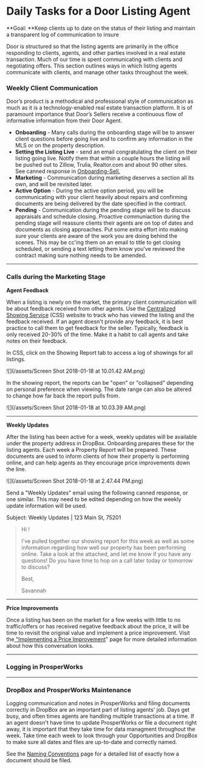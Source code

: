 # Daily Tasks for a Door Listing Agent

**Goal: **Keep clients up to date on the status of their listing and maintain a transparent log of communication to insure

Door is structured so that the listing agents are primarily in the office responding to clients, agents, and other parties involved in a real estate transaction. Much of our time is spent communicating with clients and negotiating offers. This section outlines ways in which listing agents communicate with clients, and manage other tasks throughout the week.

### **Weekly Client Communication**

Door’s product is a methodical and professional style of communication as much as it is a technology-enabled real estate transaction platform. It is of paramount importance that Door’s Sellers receive a continuous flow of informative information from their Door Agent.

* **Onboarding** - Many calls during the onboarding stage will be to answer client questions before going live and to confirm any information in the MLS or on the property description. 
* **Setting the Listing Live** - send an email congratulating the client on their listing going live. Notify them that within a couple hours the listing will be pushed out to Zillow, Trulia, Realtor.com and about 90 other sites. See canned response in [Onboarding-Sell.](/listing-agent/process-guide/listing-live.md)
* **Marketing** - Communication during marketing deserves a section all its own, and will be revisited later.
* **Active Option** - During the active option period, you will be communicating with your client heavily about repairs and confirming documents are being delivered by the date specified in the contract. 
* **Pending** - Communication during the pending stage will be to discuss appraisals and schedule closing. Proactive communiaction during the pending stage will reassure clients their agents are on top of dates and documents as closing approaches. Put some extra effort into making sure your clients are aware of the work you are doing behind the scenes. This may be cc'ing them on an email to title to get closing scheduled, or sending a text letting them know you've reviewed the contract making sure nothing needs to be amended.

---

### **Calls during the Marketing Stage**

**Agent Feedback**

When a listing is newly on the market, the primary client communication will be about feedback received from other agents. Use the [Centralized Showing Service](https://app.showings.com/Login) \(CSS\) website to track who has viewed the listing and the feedback received. If an agent doesn't provide any feedback, it is best practice to call them to get feedback for the seller. Typically, feedback is only received 20-30% of the time. Make it a habit to call agents and take notes on their feedback.

In CSS, click on the Showing Report tab to access a log of showings for all listings.

![](/assets/Screen Shot 2018-01-18 at 10.01.42 AM.png)

In the showing report, the reports can be "open" or "collapsed" depending on personal preference when viewing. The date range can also be altered to change how far back the report pulls from.

![](/assets/Screen Shot 2018-01-18 at 10.03.39 AM.png)

---

**Weekly Updates**

After the listing has been active for a week, weekly updates will be available under the property address in DropBox. Onboarding prepares these for the listing agents. Each week a Property Report will be prepared. These documents are used to inform clients of how their property is performing online, and can help agents as they encourage price improvements down the line.

![](/assets/Screen Shot 2018-01-18 at 2.47.44 PM.png)

Send a "Weekly Updates" email using the following canned response, or one similar. This may need to be edited depending on how the weekly update information will be used.

Subject: Weekly Updates \| 123 Main St, 75201

> Hi !
>
> I've pulled together our showing report for this week as well as some information regarding how well our property has been performing online. Take a look at the attached, and let me know if you have any questions! Do you have time to hop on a call later today or tomorrow to discuss?
>
> Best,
>
> Savannah

---

**Price Improvements**

Once a listing has been on the market for a few weeks with little to no traffic/offers or has received negative feedback about the price, it will be time to revisit the original value and implement a price improvement. Visit the[ "Implementing a Price Improvement](/listing-agent/process-guide/marketing/implementing-a-price-improvement.md)" page for more detailed information about how this conversation looks.

---

### Logging in ProsperWorks



---

### DropBox and ProsperWorks Maintenance

Logging communication and notes in ProsperWorks and filing documents correctly in DropBox are an important part of listing agents' job. Days get busy, and often times agents are handling multiple transactions at a time. If an agent doesn't have time to update ProsperWorks or file a document right away, it is important that they take time for data managment throughout the week. Take time each week to look through your Opportunities and DropBox to make sure all dates and files are up-to-date and correctly named.

See the [Naming Conventions](/misc/naming-conventions.md) page for a detailed list of exactly how a document should be filed.

